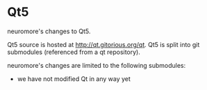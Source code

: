 # Qt5
neuromore's changes to Qt5.

Qt5 source is hosted at http://qt.gitorious.org/qt. Qt5 is split into git submodules (referenced from a qt repository).

neuromore's changes are limited to the following submodules:
- we have not modified Qt in any way yet
